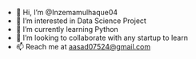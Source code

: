 - 👋 Hi, I’m @Inzemamulhaque04
- 👀 I’m interested in Data Science Project
- 🌱 I’m currently learning Python
- 💞️ I’m looking to collaborate with any startup to learn
- 📫 Reach me at aasad07524@gmail.com

<!---
Inzemamulhaque04/Inzemamulhaque04 is a ✨ special ✨ repository because its `README.md` (this file) appears on your GitHub profile.
You can click the Preview link to take a look at your changes.
--->
